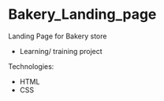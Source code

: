 # Bakery_Landing_page
Landing Page for Bakery store
- Learning/ training project

Technologies:
- HTML
- CSS
